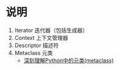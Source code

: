 

# 说明
1. Iterator  迭代器（包括生成器）
2. Context   上下文管理器
3. Descriptor  描述符
4. Metaclass   元类
   - [深刻理解Python中的元类(metaclass)](http://blog.jobbole.com/21351/)